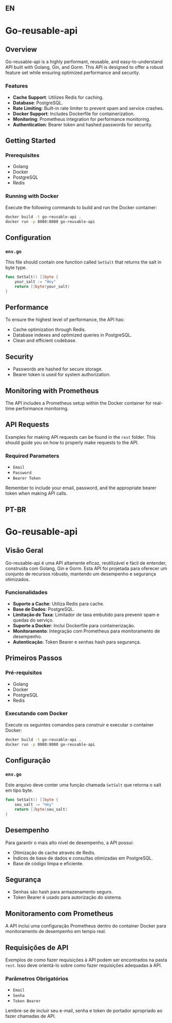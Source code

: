 ## EN
# Go-reusable-api

## Overview
Go-reusable-api is a highly performant, reusable, and easy-to-understand API built with Golang, Gin, and Gorm. This API is designed to offer a robust feature set while ensuring optimized performance and security.

### Features
- **Cache Support**: Utilizes Redis for caching.
- **Database**: PostgreSQL.
- **Rate Limiting**: Built-in rate limiter to prevent spam and service crashes.
- **Docker Support**: Includes Dockerfile for containerization.
- **Monitoring**: Prometheus integration for performance monitoring.
- **Authentication**: Bearer token and hashed passwords for security.

## Getting Started

### Prerequisites
- Golang
- Docker
- PostgreSQL
- Redis

### Running with Docker
Execute the following commands to build and run the Docker container:

```bash
docker build -t go-reusable-api .
docker run -p 8080:8080 go-reusable-api
```

## Configuration

### `env.go`
This file should contain one function called `SetSalt` that returns the salt in byte type.

```go
func SetSalt() []byte {
	your_salt := "Hey"
	return []byte(your_salt)
}
```

## Performance
To ensure the highest level of performance, the API has:
- Cache optimization through Redis.
- Database indexes and optimized queries in PostgreSQL.
- Clean and efficient codebase.

## Security
- Passwords are hashed for secure storage.
- Bearer token is used for system authorization.

## Monitoring with Prometheus
The API includes a Prometheus setup within the Docker container for real-time performance monitoring.

## API Requests

Examples for making API requests can be found in the `rest` folder. This should guide you on how to properly make requests to the API.

### Required Parameters
- `Email`
- `Password`
- `Bearer Token`

Remember to include your email, password, and the appropriate bearer token when making API calls.


## PT-BR

# Go-reusable-api

## Visão Geral
Go-reusable-api é uma API altamente eficaz, reutilizável e fácil de entender, construída com Golang, Gin e Gorm. Esta API foi projetada para oferecer um conjunto de recursos robusto, mantendo um desempenho e segurança otimizados.

### Funcionalidades
- **Suporte a Cache**: Utiliza Redis para cache.
- **Base de Dados**: PostgreSQL.
- **Limitação de Taxa**: Limitador de taxa embutido para prevenir spam e quedas do serviço.
- **Suporte a Docker**: Inclui Dockerfile para containerização.
- **Monitoramento**: Integração com Prometheus para monitoramento de desempenho.
- **Autenticação**: Token Bearer e senhas hash para segurança.

## Primeiros Passos

### Pré-requisitos
- Golang
- Docker
- PostgreSQL
- Redis

### Executando com Docker
Execute os seguintes comandos para construir e executar o container Docker:

```bash
docker build -t go-reusable-api .
docker run -p 8080:8080 go-reusable-api
```

## Configuração

### `env.go`
Este arquivo deve conter uma função chamada `SetSalt` que retorna o salt em tipo byte.

```go
func SetSalt() []byte {
    seu_salt := "Hey"
    return []byte(seu_salt)
}
```

## Desempenho
Para garantir o mais alto nível de desempenho, a API possui:
- Otimização de cache através de Redis.
- Índices de base de dados e consultas otimizadas em PostgreSQL.
- Base de código limpa e eficiente.

## Segurança
- Senhas são hash para armazenamento seguro.
- Token Bearer é usado para autorização do sistema.

## Monitoramento com Prometheus
A API inclui uma configuração Prometheus dentro do container Docker para monitoramento de desempenho em tempo real.

## Requisições de API

Exemplos de como fazer requisições à API podem ser encontrados na pasta `rest`. Isso deve orientá-lo sobre como fazer requisições adequadas à API.

### Parâmetros Obrigatórios
- `Email`
- `Senha`
- `Token Bearer`

Lembre-se de incluir seu e-mail, senha e token de portador apropriado ao fazer chamadas de API.
